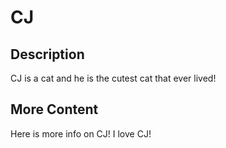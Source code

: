 # CJ



## Description



CJ is a cat and he is the cutest cat that ever lived!



## More Content



Here is more info on CJ! I love CJ!
